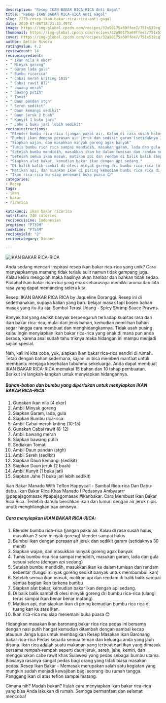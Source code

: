 ```yaml
---
description: "Resep IKAN BAKAR RICA-RICA Anti Gagal"
title: "Resep IKAN BAKAR RICA-RICA Anti Gagal"
slug: 2273-resep-ikan-bakar-rica-rica-anti-gagal
date: 2020-07-06T18:21:33.497Z
image: https://img-global.cpcdn.com/recipes/32a90175a69ffee7/751x532cq70/ikan-bakar-rica-rica-foto-resep-utama.jpg
thumbnail: https://img-global.cpcdn.com/recipes/32a90175a69ffee7/751x532cq70/ikan-bakar-rica-rica-foto-resep-utama.jpg
cover: https://img-global.cpcdn.com/recipes/32a90175a69ffee7/751x532cq70/ikan-bakar-rica-rica-foto-resep-utama.jpg
author: Bettie Rivera
ratingvalue: 4.2
reviewcount: 14
recipeingredient:
- " ikan nila 4 ekor"
- " Minyak goreng"
- " Garam lada gula"
- " Bumbu ricarica"
- " Cabai merah kriting 1015"
- " Cabai rawit 812"
- " bawang merah"
- " bawang putih"
- " Tomat"
- " Daun pandan stgh"
- " Sereh sedikit"
- " Daun kemangi sedikit"
- " Daun jeruk 2 buah"
- " Kunyit 1 buku jari"
- " Jahe 1 buku jari lebih sedikit"
recipeinstructions:
- "Blender bumbu rica-rica (jangan pakai air. Kalau di rasa susah halus, masukkan 2 sdm minyak goreng) blender sampai halus"
- "Bumbui ikan dengan perasan air jeruk dan sedikit garam (setidaknya 30 menit)"
- "Siapkan wajan, dan masukkan minyak goreng agak banyak"
- "Tumis bumbu rica rica sampai mendidih, masukan garam, lada dan gula sesuai selera (dengan api sedang)"
- "Setelah bumbu mendidih, masukkan ikan ke dalam tumisan dan rendam sebentar (fungsi minyak goreng sedikit banyak untuk membumbui ikan)"
- "Setelah semua ikan masuk, matikan api dan rendam di balik balik sampai semua bagian ikan terkena bumbu"
- "Siapkan alat bakar, kemudian bakar ikan dengan api sedang."
- "Di balik balik sambil di olesi minyak goreng dri bumbu rica-rica (ulangi terus sampai ikan benar benar matang)"
- "Matikan api, dan siapkan ikan di piring kemudian bumbu rica rica di tuang kan ke atas ikan."
- "Ikan rica-rica mu siap menemani buka puasa 😊"
categories:
- Resep
tags:
- ikan
- bakar
- ricarica

katakunci: ikan bakar ricarica 
nutrition: 240 calories
recipecuisine: Indonesian
preptime: "PT39M"
cooktime: "PT54M"
recipeyield: "2"
recipecategory: Dinner

---
```



![IKAN BAKAR RICA-RICA](https://img-global.cpcdn.com/recipes/32a90175a69ffee7/751x532cq70/ikan-bakar-rica-rica-foto-resep-utama.jpg)

Anda sedang mencari inspirasi resep ikan bakar rica-rica yang unik? Cara menyiapkannya memang tidak terlalu sulit namun tidak gampang juga. Kalau keliru mengolah maka hasilnya akan hambar dan bahkan tidak sedap. Padahal ikan bakar rica-rica yang enak seharusnya memiliki aroma dan cita rasa yang dapat memancing selera kita.

Resep: IKAN BAKAR RICA RICA by Jaqueline Doranggi. Resep ini di sederhanakan, supaya kalian yang baru belajar masak tapi bosen bahan masak yang itu-itu aja. Sambal Terasi Udang - Spicy Shrimp Sauce Prawns.

Banyak hal yang sedikit banyak berpengaruh terhadap kualitas rasa dari ikan bakar rica-rica, mulai dari jenis bahan, kemudian pemilihan bahan segar hingga cara membuat dan menghidangkannya. Tidak usah pusing kalau ingin menyiapkan ikan bakar rica-rica yang enak di mana pun anda berada, karena asal sudah tahu triknya maka hidangan ini mampu menjadi sajian spesial.


Nah, kali ini kita coba, yuk, siapkan ikan bakar rica-rica sendiri di rumah. Tetap dengan bahan sederhana, sajian ini bisa memberi manfaat untuk membantu menjaga kesehatan tubuhmu sekeluarga. Anda dapat membuat IKAN BAKAR RICA-RICA memakai 15 bahan dan 10 tahap pembuatan. Berikut ini langkah-langkah untuk menyiapkan hidangannya.

<!--inarticleads1-->

##### Bahan-bahan dan bumbu yang diperlukan untuk menyiapkan IKAN BAKAR RICA-RICA:

1. Gunakan  ikan nila (4 ekor)
1. Ambil  Minyak goreng
1. Siapkan  Garam, lada, gula
1. Siapkan  Bumbu rica-rica:
1. Ambil  Cabai merah kriting (10-15)
1. Gunakan  Cabai rawit (8-12)
1. Ambil  bawang merah
1. Siapkan  bawang putih
1. Sediakan  Tomat
1. Ambil  Daun pandan (stgh)
1. Ambil  Sereh (sedikit)
1. Siapkan  Daun kemangi (sedikit)
1. Siapkan  Daun jeruk (2 buah)
1. Ambil  Kunyit (1 buku jari)
1. Siapkan  Jahe (1 buku jari lebih sedikit)


Ikan Bakar Manado With Teflon Happycall - Sambal Rica-rica Dan Dabu-dabu. Ikan Bakar Rica Khas Manado I Pedasnya Ambyaarrr @papajagomasak #papajagomasak #ikanbakar. Cara Membuat Ikan Bakar Rica Rica. Terlebih dahulu bersihkan ikan dan lumuri dengan air jeruk nipis unutk menghilangkan bau amisnya. 

<!--inarticleads2-->

##### Cara menyiapkan IKAN BAKAR RICA-RICA:

1. Blender bumbu rica-rica (jangan pakai air. Kalau di rasa susah halus, masukkan 2 sdm minyak goreng) blender sampai halus
1. Bumbui ikan dengan perasan air jeruk dan sedikit garam (setidaknya 30 menit)
1. Siapkan wajan, dan masukkan minyak goreng agak banyak
1. Tumis bumbu rica rica sampai mendidih, masukan garam, lada dan gula sesuai selera (dengan api sedang)
1. Setelah bumbu mendidih, masukkan ikan ke dalam tumisan dan rendam sebentar (fungsi minyak goreng sedikit banyak untuk membumbui ikan)
1. Setelah semua ikan masuk, matikan api dan rendam di balik balik sampai semua bagian ikan terkena bumbu
1. Siapkan alat bakar, kemudian bakar ikan dengan api sedang.
1. Di balik balik sambil di olesi minyak goreng dri bumbu rica-rica (ulangi terus sampai ikan benar benar matang)
1. Matikan api, dan siapkan ikan di piring kemudian bumbu rica rica di tuang kan ke atas ikan.
1. Ikan rica-rica mu siap menemani buka puasa 😊


Hidangkan masakan ikan baronang bakar rica rica pedas ini bersama dengan nasi putih hangat kemudian ditambah dengan sambal kecap ataupun Janga lupa untuk membagikan Resep Masakan Ikan Baronang bakar rica-rica Pedas kepada semua teman dan keluarga anda yang jauh disana. Ikan rica adalah suatu makanan yang terbuat dari ikan yang dimasak bersama rempah-rempah seperti daun jeruk, sereh, jahe, kemiri, dan menggunakan cabe rawit khas Sulawesi yang pedas sebagai bumbu utama. Biasanya rasanya sangat pedas bagi orang yang tidak biasa masakan pedas. Resep Ikan Bakar - Memasak merupakan salah satu kegiatan yang mungkin sudah menjadi kewajiban bagi seorang ibu rumah tangga. Panggang ikan di atas teflon sampai matang. 

Gimana nih? Mudah bukan? Itulah cara menyiapkan ikan bakar rica-rica yang bisa Anda lakukan di rumah. Semoga bermanfaat dan selamat mencoba!
